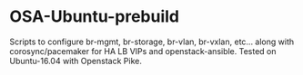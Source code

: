 # OSA-Ubuntu-prebuild
Scripts to configure br-mgmt, br-storage, br-vlan, br-vxlan, etc... along with corosync/pacemaker for HA LB VIPs and openstack-ansible.  Tested on Ubuntu-16.04 with Openstack Pike.
